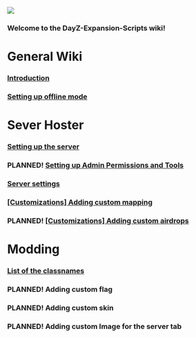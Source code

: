 ![](https://i.imgur.com/RhJAV6t.png)

### Welcome to the DayZ-Expansion-Scripts wiki!

# General Wiki
### [Introduction](https://github.com/salutesh/DayZ-Expansion-Scripts/wiki/Introduction)
### [Setting up offline mode](https://github.com/salutesh/DayZ-Expansion-Scripts/wiki/Setting-up-offline-mode)
# Sever Hoster
### [Setting up the server](https://github.com/salutesh/DayZ-Expansion-Scripts/wiki/Setting-up-the-server)
### PLANNED! [Setting up Admin Permissions and Tools](https://github.com/salutesh/DayZ-Expansion-Scripts/wiki/Setting-up-Admin-Permissions-and-Tools)
### [Server settings](https://github.com/salutesh/DayZ-Expansion-Scripts/wiki/Server-settings)
### [[Customizations] Adding custom mapping](https://github.com/salutesh/DayZ-Expansion-Scripts/wiki/%5BCustomizations%5D-Adding-custom-mapping)
### PLANNED! [[Customizations] Adding custom airdrops](https://github.com/salutesh/DayZ-Expansion-Scripts/wiki/%5BCustomizations%5D-Adding-custom-airdrops)
# Modding
### [List of the classnames](https://github.com/salutesh/DayZ-Expansion-Scripts/wiki/List-of-the-classnames)
### PLANNED! Adding custom flag
### PLANNED! Adding custom skin
### PLANNED! Adding custom Image for the server tab